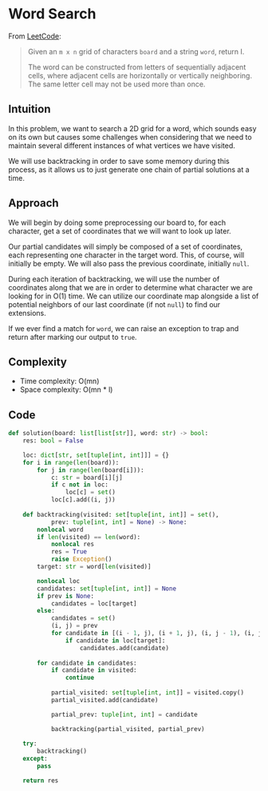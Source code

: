 # Word Search

From [LeetCode](https://leetcode.com/problems/word-search/):

> Given an `m x n` grid of characters `board` and a string `word`, return I.
> 
> The word can be constructed from letters of sequentially adjacent cells, where adjacent cells are horizontally or vertically neighboring. The same letter cell may not be used more than once.

## Intuition

In this problem, we want to search a 2D grid for a word, which sounds easy on its own but causes some challenges when considering that we need to maintain several different instances of what vertices we have visited. 

We will use backtracking in order to save some memory during this process, as it allows us to just generate one chain of partial solutions at a time.

## Approach

We will begin by doing some preprocessing our board to, for each character, get a set of coordinates that we will want to look up later.

Our partial candidates will simply be composed of a set of coordinates, each representing one character in the target word. This, of course, will initially be empty. We will also pass the previous coordinate, initially `null`.

During each iteration of backtracking, we will use the number of coordinates along that we are in order to determine what character we are looking for in O(1) time. We can utilize our coordinate map alongside a list of potential neighbors of our last coordinate (if not `null`) to find our extensions.

If we ever find a match for `word`, we can raise an exception to trap and return after marking our output to `true`.

## Complexity

- Time complexity: O(mn)
- Space complexity: O(mn * l)

## Code

```python
def solution(board: list[list[str]], word: str) -> bool:
    res: bool = False

    loc: dict[str, set[tuple[int, int]]] = {}
    for i in range(len(board)):
        for j in range(len(board[i])):
            c: str = board[i][j]
            if c not in loc:
                loc[c] = set()
            loc[c].add((i, j))
    
    def backtracking(visited: set[tuple[int, int]] = set(), 
            prev: tuple[int, int] = None) -> None:
        nonlocal word
        if len(visited) == len(word):
            nonlocal res
            res = True
            raise Exception()
        target: str = word[len(visited)]

        nonlocal loc
        candidates: set[tuple[int, int]] = None
        if prev is None:
            candidates = loc[target]
        else:
            candidates = set()
            (i, j) = prev
            for candidate in [(i - 1, j), (i + 1, j), (i, j - 1), (i, j + 1)]:
                if candidate in loc[target]:
                    candidates.add(candidate)
        
        for candidate in candidates:
            if candidate in visited:
                continue
                
            partial_visited: set[tuple[int, int]] = visited.copy()
            partial_visited.add(candidate)

            partial_prev: tuple[int, int] = candidate

            backtracking(partial_visited, partial_prev)
    
    try:
        backtracking()
    except:
        pass

    return res
```
